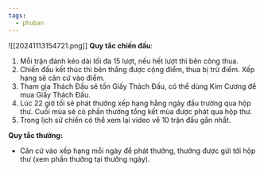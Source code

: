 ```yaml
---
tags:
  - phuban
---
```

![[20241113154721.png]]
**Quy tắc chiến đấu**:
1. Mỗi trận đánh kéo dài tối đa 15 lượt, nếu hết lượt thì bên công thua.
2. Chiến đấu kết thúc thì bên thắng được cộng điểm, thua bị trừ điểm. Xếp hạng sẽ căn cứ vào điểm.
3. Tham gia Thách Đấu sẽ tốn Giấy Thách Đấu, có thể dùng Kim Cương để mua Giấy Thách Đấu.
4. Lúc 22 giờ tối sẽ phát thưởng xếp hạng hằng ngày đấu trường qua hộp thư. Cuối mùa sẽ có phần thưởng tổng kết mùa được phát qua hộp thư.
5. Trong lịch sử chiến có thể xem lại video về 10 trận đấu gần nhất.

**Quy tắc thưởng:**
- Căn cứ vào xếp hạng mỗi ngày để phát thưởng, thưởng được gửi tới hộp thư (xem phần thưởng tại thưởng ngày).
